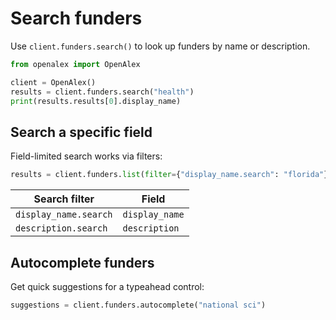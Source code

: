# Search funders

Use `client.funders.search()` to look up funders by name or description.

```python
from openalex import OpenAlex

client = OpenAlex()
results = client.funders.search("health")
print(results.results[0].display_name)
```

## Search a specific field

Field-limited search works via filters:

```python
results = client.funders.list(filter={"display_name.search": "florida"})
```

| Search filter | Field |
|---------------|-------|
| `display_name.search` | `display_name` |
| `description.search` | `description` |

## Autocomplete funders

Get quick suggestions for a typeahead control:

```python
suggestions = client.funders.autocomplete("national sci")
```
